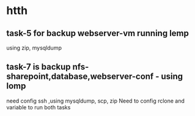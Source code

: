 # htth
## task-5 for backup webserver-vm running lemp 
using zip, mysqldump
## task-7 is backup nfs-sharepoint,database,webserver-conf - using lomp
need config ssh ,using mysqldump, scp, zip
Need to config rclone and variable to run both tasks
